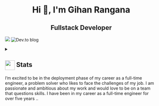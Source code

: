 <h1 align="center">Hi 👋, I'm Gihan Rangana</h1>
<h2 align="center">
  Fullstack Developer
</h2>

![](https://komarev.com/ghpvc/?username=gihanrangana&style=for-the-badge) 
![Dev.to blog](https://img.shields.io/badge/dev.to-0A0A0A?style=for-the-badge&logo=dev.to&logoColor=white)

<details>
  <summary><h2> <img align="center" src="https://github.com/[YourUsername]/[YourUsername]/blob/main/icons/stats.gif" width="32"/> Stats</h2></summary>

  <div align="center">

    ![](https://github-readme-stats.vercel.app/api?username=[YourUsername]&theme=tokyonight&hide_border=false&include_all_commits=true&count_private=false)<br/>

    ![](https://github-readme-streak-stats.herokuapp.com/?user=[YourUsername]&theme=tokyonight&hide_border=false)<br/>

    ![](https://github-readme-stats.vercel.app/api/top-langs/?username=[YourUsername]&theme=tokyonight&hide_border=false&include_all_commits=true&count_private=false&layout=compact)<br/>
    
    ![](https://github-readme-activity-graph.vercel.app/graph?username=[YourUsername]&theme=tokyo-night)
  </div>
</details>
I’m excited to be in the deployment phase of my career as a full-time engineer, a problem solver who likes to face the challenges of my job. I am passionate and ambitious about my work and would love to be on a team that questions skills. I have been in my career as a full-time engineer for over five years
..
